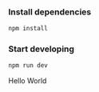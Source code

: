 ### Install dependencies

```bash
npm install
```

### Start developing

```bash
npm run dev
```

Hello World

